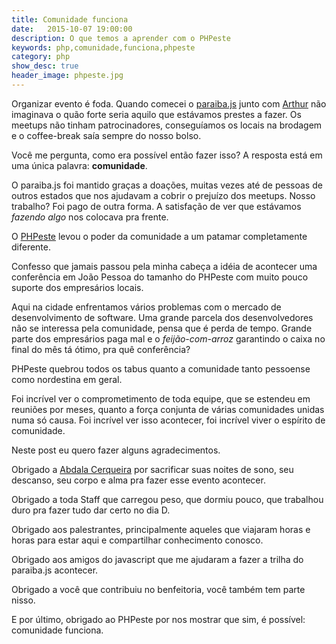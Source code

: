 ```yaml
---
title: Comunidade funciona
date:   2015-10-07 19:00:00
description: O que temos a aprender com o PHPeste
keywords: php,comunidade,funciona,phpeste
category: php
show_desc: true
header_image: phpeste.jpg
---
```


Organizar evento é foda. Quando comecei o [paraiba.js](http://paraiba.js) junto com [Arthur](http://arthurgouveia.com) não imaginava o quão forte seria aquilo que estávamos prestes a fazer. Os meetups não tinham patrocinadores, conseguíamos os locais na brodagem e o coffee-break saía sempre do nosso bolso.

Você me pergunta, como era possível então fazer isso? A resposta está em uma única palavra: **comunidade**.

O paraiba.js foi mantido graças a doações, muitas vezes até de pessoas de outros estados que nos ajudavam a cobrir o prejuízo dos meetups. Nosso trabalho? Foi pago de outra forma. A satisfação de ver que estávamos *fazendo algo* nos colocava pra frente.

O [PHPeste](http://phpeste.net) levou o poder da comunidade a um patamar completamente diferente.

Confesso que jamais passou pela minha cabeça a idéia de acontecer uma conferência em João Pessoa do tamanho do PHPeste com muito pouco suporte dos empresários locais.

Aqui na cidade enfrentamos vários problemas com o mercado de desenvolvimento de software. Uma grande parcela dos desenvolvedores não se interessa pela comunidade, pensa que é perda de tempo. Grande parte dos empresários paga mal e o *feijão-com-arroz* garantindo o caixa no final do mês tá ótimo, pra quê conferência?

PHPeste quebrou todos os tabus quanto a comunidade tanto pessoense como nordestina em geral.

Foi incrível ver o comprometimento de toda equipe, que se estendeu em reuniões por meses, quanto a força conjunta de várias comunidades unidas numa só causa. Foi incrível ver isso acontecer, foi incrível viver o espírito de comunidade.

Neste post eu quero fazer alguns agradecimentos.

Obrigado a [Abdala Cerqueira](http://abda.la/) por sacrificar suas noites de sono, seu descanso, seu corpo e alma pra fazer esse evento acontecer.

Obrigado a toda Staff que carregou peso, que dormiu pouco, que trabalhou duro pra fazer tudo dar certo no dia D.

Obrigado aos palestrantes, principalmente aqueles que viajaram horas e horas para estar aqui e compartilhar conhecimento conosco.

Obrigado aos amigos do javascript que me ajudaram a fazer a trilha do paraiba.js acontecer.

Obrigado a você que contribuiu no benfeitoria, você também tem parte nisso.

E por último, obrigado ao PHPeste por nos mostrar que sim, é possível: comunidade funciona.
